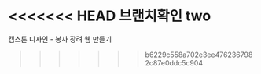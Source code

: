 <<<<<<< HEAD
브랜치확인
two
=======
캡스톤 디자인 - 봉사 장려 웹 만들기
>>>>>>> b6229c558a702e3ee4762367982c87e0ddc5c904

